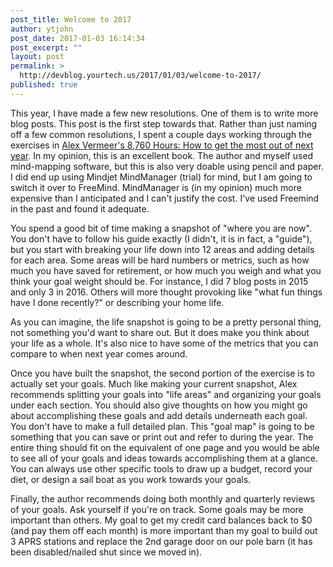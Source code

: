 ```yaml
---
post_title: Welcome to 2017
author: ytjohn
post_date: 2017-01-03 16:14:34
post_excerpt: ""
layout: post
permalink: >
  http://devblog.yourtech.us/2017/01/03/welcome-to-2017/
published: true
---
```

This year, I have made a few new resolutions. One of them is to write more blog posts. This post is the first step towards that.  Rather than just naming off a few common resolutions, I spent a couple days working through the exercises in [Alex Vermeer's 8,760 Hours: How to get the most out of next year](https://alexvermeer.com/8760hours/).  In my opinion, this is an excellent book.  The author and myself used mind-mapping software, but this is also very doable using pencil and paper. I did end up using Mindjet MindManager (trial) for mind, but I am going to switch it over to FreeMind. MindManager is (in my opinion) much more expensive than I anticipated and I can't justify the cost. I've used Freemind in the past and found it adequate.

You spend a good bit of time making a snapshot of "where you are now". You don't have to follow his guide exactly (I didn't, it is in fact, a "guide"), but you start with breaking your life down into 12 areas and adding details for each area. Some areas will be hard numbers or metrics, such as how much you have saved for retirement, or how much you weigh and what you think your goal weight should be. For instance, I did 7 blog posts in 2015 and only 3 in 2016.  Others will more thought provoking like "what fun things have I done recently?" or describing your home life.

As you can imagine, the life snapshot is going to be a pretty personal thing, not something you'd want to share out. But it does make you think about your life as a whole. It's also nice to have some of the metrics that you can compare to when next year comes around.

Once you have built the snapshot, the second portion of the exercise is to actually set your goals. Much like making your current snapshot, Alex recommends splitting your goals into "life areas" and organizing your goals under each section. You should also give thoughts on how you might go about accomplishing these goals and add details underneath each goal. You don't have to make a full detailed plan. This "goal map" is going to be something that you can save or print out and refer to during the year. The entire thing should fit on the equivalent of one page and you would be able to see all of your goals and ideas towards accomplishing them at a glance. You can always use other specific tools to draw up a budget, record your diet, or design a sail boat as you work towards your goals.

Finally, the author recommends doing both monthly and quarterly reviews of your goals. Ask yourself if you're on track. Some goals may be more important than others. My goal to get my credit card balances back to $0 (and pay them off each month) is more important than my goal to build out 3 APRS stations and replace the 2nd garage door on our pole barn (it has been disabled/nailed shut since we moved in).
